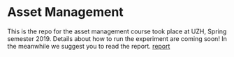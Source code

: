 # Asset Management

This is the repo for the asset management course took place at UZH, Spring semester 2019. Details about how to run the experiment are coming soon! In the meanwhile we suggest you to read the report. 
[report](https://github.com/lorenzonoci/asset_management/blob/master/asset_management.pdf)
